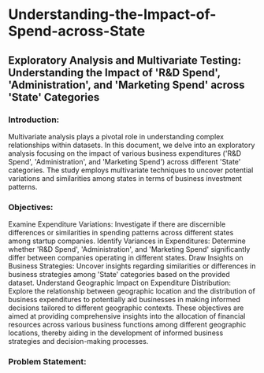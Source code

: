 # Understanding-the-Impact-of-Spend-across-State

## Exploratory Analysis and Multivariate Testing: Understanding the Impact of 'R&D Spend', 'Administration', and 'Marketing Spend' across 'State' Categories

### Introduction:
Multivariate analysis plays a pivotal role in understanding complex relationships within datasets. In this document, we delve into an exploratory analysis focusing on the impact of various business expenditures ('R&D Spend', 'Administration', and 'Marketing Spend') across different 'State' categories. The study employs multivariate techniques to uncover potential variations and similarities among states in terms of business investment patterns.

### Objectives:
Examine Expenditure Variations: Investigate if there are discernible differences or similarities in spending patterns across different states among startup companies.
Identify Variances in Expenditures: Determine whether 'R&D Spend', 'Administration', and 'Marketing Spend' significantly differ between companies operating in different states.
Draw Insights on Business Strategies: Uncover insights regarding similarities or differences in business strategies among 'State' categories based on the provided dataset.
Understand Geographic Impact on Expenditure Distribution: Explore the relationship between geographic location and the distribution of business expenditures to potentially aid businesses in making informed decisions tailored to different geographic contexts.
These objectives are aimed at providing comprehensive insights into the allocation of financial resources across various business functions among different geographic locations, thereby aiding in the development of informed business strategies and decision-making processes.

### Problem Statement:
